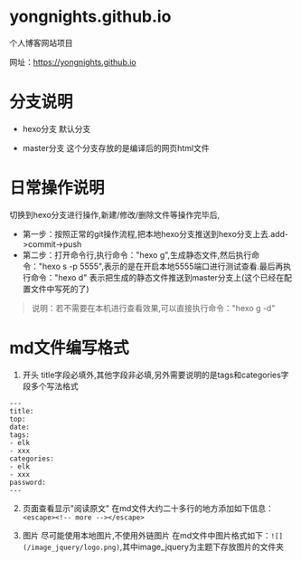# yongnights.github.io
个人博客网站项目

网址：https://yongnights.github.io

# 分支说明
- hexo分支
    默认分支

- master分支
    这个分支存放的是编译后的网页html文件
    
# 日常操作说明
切换到hexo分支进行操作,新建/修改/删除文件等操作完毕后,
- 第一步：按照正常的git操作流程,把本地hexo分支推送到hexo分支上去.add->commit->push
- 第二步：打开命令行,执行命令："hexo g",生成静态文件,然后执行命令："hexo s -p 5555",表示的是在开启本地5555端口进行测试查看.最后再执行命令："hexo d" 表示把生成的静态文件推送到master分支上(这个已经在配置文件中写死的了)

> 说明：若不需要在本机进行查看效果,可以直接执行命令："hexo g -d"

# md文件编写格式
1. 开头
title字段必填外,其他字段非必填,另外需要说明的是tags和categories字段多个写法格式
```
---
title: 
top: 
date: 
tags: 
- elk
- xxx 
categories: 
- elk
- xxx
password: 
---
```
2. 页面查看显示"阅读原文"
在md文件大约二十多行的地方添加如下信息：`<escape><!-- more --></escape>`

3. 图片
尽可能使用本地图片,不使用外链图片
在md文件中图片格式如下：`![](/image_jquery/logo.png)`,其中image_jquery为主题下存放图片的文件夹


